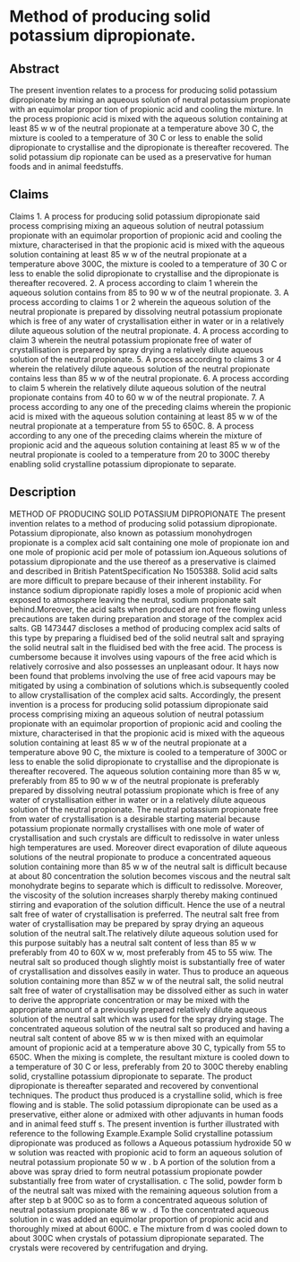 # Method of producing solid potassium dipropionate.

## Abstract
The present invention relates to a process for producing solid potassium dipropionate by mixing an aqueous solution of neutral potassium propionate with an equimolar propor tion of propionic acid and cooling the mixture. In the process propionic acid is mixed with the aqueous solution containing at least 85 w w of the neutral propionate at a temperature above 30 C, the mixture is cooled to a temperature of 30 C or less to enable the solid dipropionate to crystallise and the dipropionate is thereafter recovered. The solid potassium dip ropionate can be used as a preservative for human foods and in animal feedstuffs.

## Claims
Claims 1. A process for producing solid potassium dipropionate said process comprising mixing an aqueous solution of neutral potassium propionate with an equimolar proportion of propionic acid and cooling the mixture, characterised in that the propionic acid is mixed with the aqueous solution containing at least 85 w w of the neutral propionate at a temperature above 300C, the mixture is cooled to a temperature of 30 C or less to enable the solid dipropionate to crystallise and the dipropionate is thereafter recovered. 2. A process according to claim 1 wherein the aqueous solution contains from 85 to 90 w w of the neutral propionate. 3. A process according to claims 1 or 2 wherein the aqueous solution of the neutral propionate is prepared by dissolving neutral potassium propionate which is free of any water of crystallisation either in water or in a relatively dilute aqueous solution of the neutral propionate. 4. A process according to claim 3 wherein the neutral potassium propionate free of water of crystallisation is prepared by spray drying a relatively dilute aqueous solution of the neutral propionate. 5. A process according to claims 3 or 4 wherein the relatively dilute aqueous solution of the neutral propionate contains less than 85 w w of the neutral propionate. 6. A process according to claim 5 wherein the relatively dilute aqueous solution of the neutral propionate contains from 40 to 60 w w of the neutral propionate. 7. A process according to any one of the preceding claims wherein the propionic acid is mixed with the aqueous solution containing at least 85 w w of the neutral propionate at a temperature from 55 to 650C. 8. A process according to any one of the preceding claims wherein the mixture of propionic acid and the aqueous solution containing at least 85 w w of the neutral propionate is cooled to a temperature from 20 to 300C thereby enabling solid crystalline potassium dipropionate to separate.

## Description
METHOD OF PRODUCING SOLID POTASSIUM DIPROPIONATE The present invention relates to a method of producing solid potassium dipropionate. Potassium dipropionate, also known as potassium monohydrogen propionate is a complex acid salt containing one mole of propionate ion and one mole of propionic acid per mole of potassium ion.Aqueous solutions of potassium dipropionate and the use thereof as a preservative is claimed and described in British PatentSpecification No 1505388. Solid acid salts are more difficult to prepare because of their inherent instability. For instance sodium dipropionate rapidly loses a mole of propionic acid when exposed to atmosphere leaving the neutral, sodium propionate salt behind.Moreover, the acid salts when produced are not free flowing unless precautions are taken during preparation and storage of the complex acid salts. GB 1473447 discloses a method of producing complex acid salts of this type by preparing a fluidised bed of the solid neutral salt and spraying the solid neutral salt in the fluidised bed with the free acid. The process is cumbersome because it involves using vapours of the free acid which is relatively corrosive and also possesses an unpleasant odour. It hays now been found that problems involving the use of free acid vapours may be mitigated by using a combination of solutions which.is subsequently cooled to allow crystallisation of the complex acid salts. Accordingly, the present invention is a process for producing solid potassium dipropionate said process comprising mixing an aqueous solution of neutral potassium propionate with an equimolar proportion of propionic acid and cooling the mixture, characterised in that the propionic acid is mixed with the aqueous solution containing at least 85 w w of the neutral propionate at a temperature above 90 C, the mixture is cooled to a temperature of 300C or less to enable the solid dipropionate to crystallise and the dipropionate is thereafter recovered. The aqueous solution containing more than 85 w w, preferably from 85 to 90 w w of the neutral propionate is preferably prepared by dissolving neutral potassium propionate which is free of any water of crystallisation either in water or in a relatively dilute aqueous solution of the neutral propionate. The neutral potassium propionate free from water of crystallisation is a desirable starting material because potassium propionate normally crystallises with one mole of water of crystallisation and such crystals are difficult to redissolve in water unless high temperatures are used. Moreover direct evaporation of dilute aqueous solutions of the neutral propionate to produce a concentrated aqueous solution containing more than 85 w w of the neutral salt is difficult because at about 80 concentration the solution becomes viscous and the neutral salt monohydrate begins to separate which is difficult to redissolve. Moreover, the viscosity of the solution increases sharply thereby making continued stirring and evaporation of the solution difficult. Hence the use of a neutral salt free of water of crystallisation is preferred. The neutral salt free from water of crystallisation may be prepared by spray drying an aqueous solution of the neutral salt.The relatively dilute aqueous solution used for this purpose suitably has a neutral salt content of less than 85 w w preferably from 40 to 60X w w, most preferably from 45 to 55 wiw. The neutral salt so produced though slightly moist is substantially free of water of crystallisation and dissolves easily in water. Thus to produce an aqueous solution containing more than 85Z w w of the neutral salt, the solid neutral salt free of water of crystallisation may be dissolved either as such in water to derive the appropriate concentration or may be mixed with the appropriate amount of a previously prepared relatively dilute aqueous solution of the neutral salt which was used for the spray drying stage. The concentrated aqueous solution of the neutral salt so produced and having a neutral salt content of above 85 w w is then mixed with an equimolar amount of propionic acid at a temperature above 30 C, typically from 55 to 650C. When the mixing is complete, the resultant mixture is cooled down to a temperature of 30 C or less, preferably from 20 to 300C thereby enabling solid, crystalline potassium dipropionate to separate. The product dipropionate is thereafter separated and recovered by conventional techniques. The product thus produced is a crystalline solid, which is free flowing and is stable. The solid potassium dipropionate can be used as a preservative, either alone or admixed with other adjuvants in human foods and in animal feed stuff s. The present invention is further illustrated with reference to the following Example.Example Solid crystalline potassium dipropionate was produced as follows a Aqueous potassium hydroxide 50 w w solution was reacted with propionic acid to form an aqueous solution of neutral potassium propionate 50 w w . b A portion of the solution from a above was spray dried to form neutral potassium propionate powder substantially free from water of crystallisation. c The solid, powder form b of the neutral salt was mixed with the remaining aqueous solution from a after step b at 900C so as to form a concentrated aqueous solution of neutral potassium propionate 86 w w . d To the concentrated aqueous solution in c was added an equimolar proportion of propionic acid and thoroughly mixed at about 600C. e The mixture from d was cooled down to about 300C when crystals of potassium dipropionate separated. The crystals were recovered by centrifugation and drying.